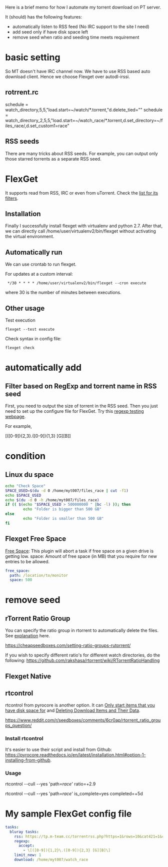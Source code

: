 Here is a brief memo for how I automate my torrent download on PT server.
 
It (should) has the following features:
- automatically listen to RSS feed (No IRC support to the site I need)
- add seed only if have disk space left 
- remove seed when ratio and seeding time meets requirement

# basic setting

So MT doesn't have IRC channel now. We have to use RSS based auto download client. Hence we choose Flexget over autodl-irssi. 

## rotrrent.rc

schedule = watch_directory,5,5,"load.start=~/watch/*.torrent,\"d.delete_tied=\""
schedule = watch_directory_2,5,5,"load.start=~/watch_race/*.torrent,d.set_directory=~/files_race/,d.set_custom1=race"

## RSS seeds

There are many tricks about RSS seeds. For example, you can output only those starred torrents as a separate RSS seed.

# FlexGet

It supports read from RSS, IRC or even from uTorrent. Check the [list for its filters](https://flexget.com/Plugins#filter).

## Installation

Finally I successfully install flexget with virtualenv and python 2.7. After that, we can directly call /home/user/virtualenv2/bin/flexget without activating the virtual environment.

## Automatically run

We can use crontab to run flexget. 

For updates at a custom interval:

```
 */30 * * * * /home/user/virtualenv2/bin/flexget --cron execute
```
where 30 is the number of minutes between executions.

## Other usage

Test execution
```
flexget --test execute
```


Check syntax in config file:
```
flexget check
```

# automatically add

## Filter based on RegExp and torrent name in RSS seed 

First, you need to output the size of torrent in the RSS seed. Then you just need to set up the configure file for FlexGet. Try this [regexp testing webpage](https://regexr.com/).

For example, 

\[([0-9]){2,3}\.([0-9]){1,3} [G][B]\]

# condition

## Linux du space 

```bash
echo "Check Space"
SPACE_USED=$(du -d 0 /home/myt007/files_race | cut -f1)
echo $SPACE_USED
echo $(du -d 0 -h /home/myt007/files_race)
if (( $(echo "$SPACE_USED > 500000000 " |bc -l) )); then
        echo "Folder is bigger than 500 GB"
else
        echo "Folder is smaller than 500 GB"
fi
```

## Flexget Free Space 

[Free Space](https://flexget.com/Plugins/free_space):
This plugin will abort a task if free space on a given drive is getting low. space: Amount of free space (in MB) that you require for new entries to be allowed.


```yaml
free_space:
  path: /location/to/monitor
  space: 500
```

# remove seed

## rTorrent Ratio Group

You can specify the ratio group in rtorrent to automatically delete the files. See [explanation](https://www.torrent-invites.com/forum/seedboxes/seedbox-tutorials/221649-the-rutorrent-ratio-groups-tutorial) here.

https://cheapseedboxes.com/setting-ratio-groups-rutorrent/

If you wish to specify different ratio's for different watch directories, do the following:
https://github.com/rakshasa/rtorrent/wiki/RTorrentRatioHandling

## Flexget Native 

## rtcontrol

rtcontrol from pyrocore is another option. It can 
[Only start items that you have disk space for](https://pyrocore.readthedocs.io/en/latest/custom.html#only-start-items-that-you-have-disk-space-for)
and [Deleting Download Items and Their Data](https://pyrocore.readthedocs.io/en/latest/usage.html#deleting-download-items-and-their-data).

https://www.reddit.com/r/seedboxes/comments/6cr0ap/rtorrent_ratio_groups_question/

### Install rtcontrol

It's easier to use their script and install from Github: https://pyrocore.readthedocs.io/en/latest/installation.html#option-1-installing-from-github.

### Usage 

rtcontrol --cull --yes 'path=*race*' ratio=+2.9

rtcontrol --cull --yes 'path=*race*' is_complete=yes completed=+5d

# My sample FlexGet config file 

```yaml
tasks:
  bluray tasks:
    rss: https://tp.m-team.cc/torrentrss.php?https=1&rows=10&cat421=1&cat431=1&cat432=1&icat=1&ismalldescr=1&isize=1&iuplder=1&linktype=dl&passkey=d2a698764fb6b500a13b96f3a8df3a44
    regexp:
      accept:    
        - \[([0-9]){1,2}\.([0-9]){2,3} [G][B]\]
    limit_new: 1
    download: /home/myt007/watch_race
```
